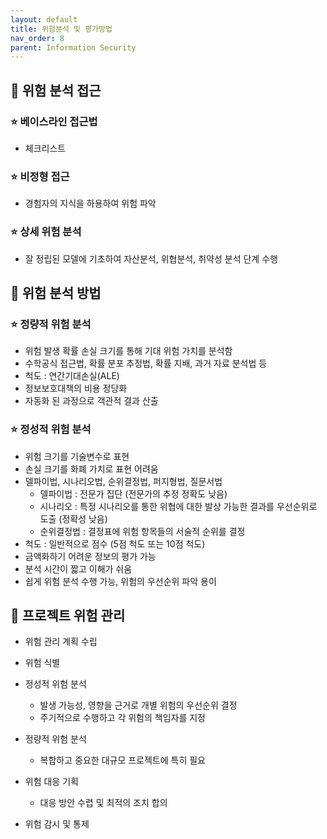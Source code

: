 ```yaml
---
layout: default
title: 위험분석 및 평가방법
nav_order: 8
parent: Information Security
---
```




## 📑 위험 분석 접근

### ⭐ 베이스라인 접근법

- 체크리스트



### ⭐ 비정형 접근

- 경험자의 지식을 하용하여 위험 파악



### ⭐ 상세 위험 분석

- 잘 정립된 모델에 기초하여 자산분석, 위협분석, 취약성 분석 단계 수행



## 📑 위험 분석 방법

### ⭐ 정량적 위험 분석

- 위험 발생 확률 손실 크기를 통해 기대 위험 가치를 분석함
- 수학공식 접근법, 확률 분포 추정법, 확률 지배, 과거 자료 분석법 등
- 척도 : 연간기대손실(ALE)
- 정보보호대책의 비용 정당화
- 자동화 된 과정으로 객관적 결과 산출

### ⭐ 정성적 위험 분석

- 위험 크기를 기술변수로 표현
- 손실 크기를 화폐 가치로 표현 어려움
- 델파이법, 시나리오법, 순위결정법, 퍼지형법, 질문서법
  - 델파이법 : 전문가 집단 (전문가의 추정 정확도 낮음)
  - 시나리오 : 특정 시나리오를 통한 위협에 대한 발상 가능한 결과를 우선순위로 도출 (정확성 낮음)
  - 순위결정법 : 결정표에 위험 항목들의 서술적 순위를 결정
- 척도 : 일반적으로 점수 (5점 척도 또는 10점 척도)
- 금액화하기 어려운 정보의 평가 가능
- 분석 시간이 짧고 이해가 쉬움
- 쉽게 위험 분석 수행 가능, 위험의 우선순위 파악 용이



## 📑 프로젝트 위험 관리

- 위험 관리 계획 수립
- 위험 식별
- 정성적 위험 분석
  - 발생 가능성, 영향을 근거로 개별 위험의 우선순위 결정
  - 주기적으로 수행하고 각 위험의 책임자를 지정

- 정량적 위험 분석
  - 복합하고 중요한 대규모 프로젝트에 특히 필요

- 위험 대응 기획
  - 대응 방안 수렵 및 최적의 조치 합의

- 위험 감시 및 통제
